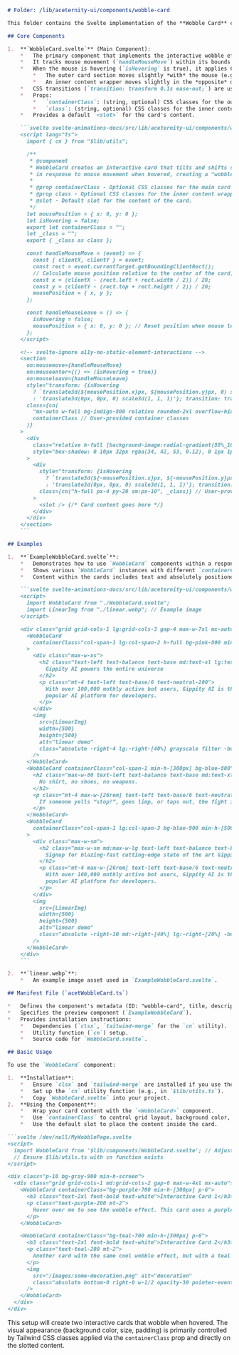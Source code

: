 ```markdown
# Folder: /lib/aceternity-ui/components/wobble-card

This folder contains the Svelte implementation of the **Wobble Card** component. This component creates a card that exhibits a "wobble" or slight 3D tilting effect that responds to mouse movement when hovered over.

## Core Components

1.  **`WobbleCard.svelte`** (Main Component):
    *   The primary component that implements the interactive wobble effect.
    *   It tracks mouse movement (`handleMouseMove`) within its bounds and updates `mousePosition` (x, y offsets from the center).
    *   When the mouse is hovering (`isHovering` is true), it applies CSS `transform: translate3d(...) scale3d(...)` to itself and an inner div.
        *   The outer card section moves slightly *with* the mouse (e.g., `translate3d(${mousePosition.x}px, ${mousePosition.y}px, 0)`).
        *   An inner content wrapper moves slightly in the *opposite* direction of the mouse (e.g., `translate3d(${-mousePosition.x}px, ${-mousePosition.y}px, 0)`) and scales up slightly (`scale3d(1.03, 1.03, 1)`), creating the parallax/wobble effect.
    *   CSS transitions (`transition: transform 0.1s ease-out;`) are used for smooth animation as the mouse moves and enters/leaves the card.
    *   Props:
        *   `containerClass`: (string, optional) CSS classes for the outermost `section` element, useful for grid placement or overall sizing.
        *   `class`: (string, optional) CSS classes for the inner content `div`, allowing styling of the content area itself.
    *   Provides a default `<slot>` for the card's content.

    ```svelte svelte-animations-docs/src/lib/aceternity-ui/components/wobble-card/WobbleCard.svelte
    <script lang="ts">
      import { cn } from "$lib/utils";

      /**
       * @component
       * WobbleCard creates an interactive card that tilts and shifts slightly
       * in response to mouse movement when hovered, creating a "wobble" effect.
       *
       * @prop containerClass - Optional CSS classes for the main card container (section element).
       * @prop class - Optional CSS classes for the inner content wrapper div.
       * @slot - Default slot for the content of the card.
       */
      let mousePosition = { x: 0, y: 0 };
      let isHovering = false;
      export let containerClass = "";
      let _class = "";
      export { _class as class };

      const handleMouseMove = (event) => {
        const { clientX, clientY } = event;
        const rect = event.currentTarget.getBoundingClientRect();
        // Calculate mouse position relative to the center of the card, divided by a factor for sensitivity
        const x = (clientX - (rect.left + rect.width / 2)) / 20;
        const y = (clientY - (rect.top + rect.height / 2)) / 20;
        mousePosition = { x, y };
      };

      const handleMouseLeave = () => {
        isHovering = false;
        mousePosition = { x: 0, y: 0 }; // Reset position when mouse leaves
      };
    </script>

    <!-- svelte-ignore a11y-no-static-element-interactions -->
    <section
      on:mousemove={handleMouseMove}
      on:mouseenter={() => (isHovering = true)}
      on:mouseleave={handleMouseLeave}
      style="transform: {isHovering
        ? `translate3d(${mousePosition.x}px, ${mousePosition.y}px, 0) scale3d(1, 1, 1)`
        : 'translate3d(0px, 0px, 0) scale3d(1, 1, 1)'}; transition: transform 0.1s ease-out;"
      class={cn(
        "mx-auto w-full bg-indigo-800 relative rounded-2xl overflow-hidden", // Base styling
        containerClass // User-provided container classes
      )}
    >
      <div
        class="relative h-full [background-image:radial-gradient(88%_100%_at_top,rgba(255,255,255,0.5),rgba(255,255,255,0))] sm:mx-0 sm:rounded-2xl overflow-hidden"
        style="box-shadow: 0 10px 32px rgba(34, 42, 53, 0.12), 0 1px 1px rgba(0, 0, 0, 0.05), 0 0 0 1px rgba(34, 42, 53, 0.05), 0 4px 6px rgba(34, 42, 53, 0.08), 0 24px 108px rgba(47, 48, 55, 0.10);"
      >
        <div
          style="transform: {isHovering
            ? `translate3d(${-mousePosition.x}px, ${-mousePosition.y}px, 0) scale3d(1.03, 1.03, 1)`
            : 'translate3d(0px, 0px, 0) scale3d(1, 1, 1)'}; transition: transform 0.1s ease-out;"
          class={cn("h-full px-4 py-20 sm:px-10", _class)} // User-provided content classes
        >
          <slot /> {/* Card content goes here */}
        </div>
      </div>
    </section>
    ```

## Examples

1.  **`ExampleWobbleCard.svelte`**:
    *   Demonstrates how to use `WobbleCard` components within a responsive grid layout (`grid grid-cols-1 lg:grid-cols-3`).
    *   Shows various `WobbleCard` instances with different `containerClass` for column spanning (e.g., `lg:col-span-2`) and minimum heights.
    *   Content within the cards includes text and absolutely positioned images.

    ```svelte svelte-animations-docs/src/lib/aceternity-ui/components/wobble-card/ExampleWobbleCard.svelte
    <script>
      import WobbleCard from "./WobbleCard.svelte";
      import LinearImg from "./linear.webp"; // Example image
    </script>

    <div class="grid grid-cols-1 lg:grid-cols-3 gap-4 max-w-7xl mx-auto w-full py-10">
      <WobbleCard
        containerClass="col-span-1 lg:col-span-2 h-full bg-pink-800 min-h-[500px] lg:min-h-[300px]"
      >
        <div class="max-w-xs">
          <h2 class="text-left text-balance text-base md:text-xl lg:text-3xl font-semibold tracking-[-0.015em] text-white">
            Gippity AI powers the entire universe
          </h2>
          <p class="mt-4 text-left text-base/6 text-neutral-200">
            With over 100,000 mothly active bot users, Gippity AI is the most
            popular AI platform for developers.
          </p>
        </div>
        <img
          src={LinearImg}
          width={500}
          height={500}
          alt="linear demo"
          class="absolute -right-4 lg:-right-[40%] grayscale filter -bottom-10 object-contain rounded-2xl"
        />
      </WobbleCard>
      <WobbleCard containerClass="col-span-1 min-h-[300px] bg-blue-800"> {/* Added bg for visibility */}\
        <h2 class="max-w-80 text-left text-balance text-base md:text-xl lg:text-3xl font-semibold tracking-[-0.015em] text-white">
          No shirt, no shoes, no weapons.
        </h2>
        <p class="mt-4 max-w-[26rem] text-left text-base/6 text-neutral-200">
          If someone yells “stop!”, goes limp, or taps out, the fight is over.
        </p>
      </WobbleCard>
      <WobbleCard
        containerClass="col-span-1 lg:col-span-3 bg-blue-900 min-h-[500px] lg:min-h-[600px] xl:min-h-[300px]"
      >
        <div class="max-w-sm">
          <h2 class="max-w-sm md:max-w-lg text-left text-balance text-base md:text-xl lg:text-3xl font-semibold tracking-[-0.015em] text-white">
            Signup for blazing-fast cutting-edge state of the art Gippity AI wrapper today!
          </h2>
          <p class="mt-4 max-w-[26rem] text-left text-base/6 text-neutral-200">
            With over 100,000 mothly active bot users, Gippity AI is the most
            popular AI platform for developers.
          </p>
        </div>
        <img
          src={LinearImg}
          width={500}
          height={500}
          alt="linear demo"
          class="absolute -right-10 md:-right-[40%] lg:-right-[20%] -bottom-10 object-contain rounded-2xl"
        />
      </WobbleCard>
    </div>
    ```

2.  **`linear.webp`**:
    *   An example image asset used in `ExampleWobbleCard.svelte`.

## Manifest File (`acetWobbleCard.ts`)

*   Defines the component's metadata (ID: "wobble-card", title, description, tags).
*   Specifies the preview component (`ExampleWobbleCard`).
*   Provides installation instructions:
    *   Dependencies (`clsx`, `tailwind-merge` for the `cn` utility).
    *   Utility function (`cn`) setup.
    *   Source code for `WobbleCard.svelte`.

## Basic Usage

To use the `WobbleCard` component:

1.  **Installation**:
    *   Ensure `clsx` and `tailwind-merge` are installed if you use the `cn` utility.
    *   Set up the `cn` utility function (e.g., in `$lib/utils.ts`).
    *   Copy `WobbleCard.svelte` into your project.
2.  **Using the Component**:
    *   Wrap your card content with the `<WobbleCard>` component.
    *   Use `containerClass` to control grid layout, background color, or dimensions of the card itself.
    *   Use the default slot to place the content inside the card.

```svelte /dev/null/MyWobblePage.svelte
<script>
  import WobbleCard from '$lib/components/WobbleCard.svelte'; // Adjust path as needed
  // Ensure $lib/utils.ts with cn function exists
</script>

<div class="p-10 bg-gray-900 min-h-screen">
  <div class="grid grid-cols-1 md:grid-cols-2 gap-6 max-w-4xl mx-auto">
    <WobbleCard containerClass="bg-purple-700 min-h-[300px] p-6">
      <h3 class="text-2xl font-bold text-white">Interactive Card 1</h3>
      <p class="text-purple-200 mt-2">
        Hover over me to see the wobble effect. This card uses a purple background.
      </p>
    </WobbleCard>

    <WobbleCard containerClass="bg-teal-700 min-h-[300px] p-6">
      <h3 class="text-2xl font-bold text-white">Interactive Card 2</h3>
      <p class="text-teal-200 mt-2">
        Another card with the same cool wobble effect, but with a teal background.
      </p>
      <img
        src="/images/some-decoration.png" alt="decoration"
        class="absolute bottom-0 right-0 w-1/2 opacity-30 pointer-events-none"
      />
    </WobbleCard>
  </div>
</div>
```

This setup will create two interactive cards that wobble when hovered. The visual appearance (background color, size, padding) is primarily controlled by Tailwind CSS classes applied via the `containerClass` prop and directly on the slotted content.
```